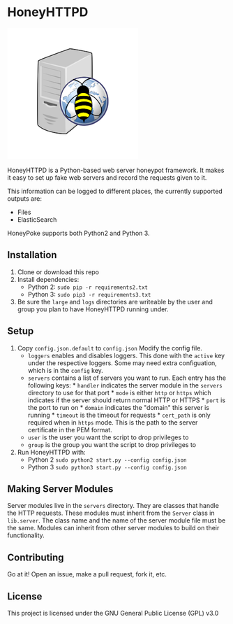 # HoneyHTTPD

![HoneyHTTPD Logo](honeyhttpd.png)

HoneyHTTPD is a Python-based web server honeypot framework. It makes it easy to set up fake web servers and record the requests given to it.


This information can be logged to different places, the currently supported outputs are:
* Files
* ElasticSearch

HoneyPoke supports both Python2 and Python 3.

## Installation

1. Clone or download this repo
2. Install dependencies: 
    * Python 2: `sudo pip -r requirements2.txt` 
    * Python 3: `sudo pip3 -r requirements3.txt` 
3. Be sure the `large` and `logs` directories are writeable by the user and group you plan to have HoneyHTTPD running under.

## Setup

1. Copy `config.json.default`  to `config.json` Modify the config file. 
    * `loggers` enables and disables loggers. This done with the `active` key under the respective loggers. Some may need extra configuation, which is in the `config` key.
    * `servers` contains a list of servers you want to run. Each entry has the following keys:
            * `handler` indicates the server module in the `servers` directory to use for that port
            * `mode` is either `http` or `https` which indicates if the server should return normal HTTP or HTTPS
            * `port` is the port to run on 
            * `domain` indicates the "domain" this server is running 
            * `timeout` is the timeout for requests 
            * `cert_path` is only required when in `https` mode. This is the path to the server certificate in the PEM format.
    * `user` is the user you want the script to drop privileges to
    * `group` is the group you want the script to drop privileges to
2. Run HoneyHTTPD with:
    * Python 2 `sudo python2 start.py --config config.json`
    * Python 3 `sudo python3 start.py --config config.json`

## Making Server Modules

Server modules live in the `servers` directory. They are classes that handle the HTTP requests. These modules must inherit from the `Server` class in `lib.server`. The class name and the name of the server module file must be the same. Modules can inherit from other server modules to build on their functionality.

## Contributing

Go at it! Open an issue, make a pull request, fork it, etc.

## License

This project is licensed under the GNU General Public License (GPL) v3.0